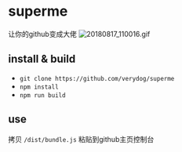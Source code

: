# superme

让你的github变成大佬
![20180817_110016.gif](https://i.loli.net/2018/08/17/5b763af3aef38.gif)

## install & build

* `git clone https://github.com/verydog/superme`
* `npm install`
* `npm run build`

## use
拷贝 `/dist/bundle.js` 粘贴到github主页控制台
